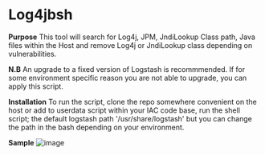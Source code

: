 # Log4jbsh

**Purpose**
This tool will search for Log4j, JPM, JndiLookup Class path, Java files within the Host and remove Log4j or JndiLookup class depending on vulnerabilities.


**N.B** An upgrade to a fixed version of Logstash is recommmended. If for some environment specific reason you are not able to upgrade, you can apply this script.

**Installation**
To run the script, clone the repo somewhere convenient on the host or add to userdata script within your IAC code base, run the shell script; the default logstash path '/usr/share/logstash' but you can change the path in the bash depending on your environment.

**Sample**
![image](https://user-images.githubusercontent.com/95362649/146928515-3c98091c-7823-49f7-8964-f40c6973b10a.png)

